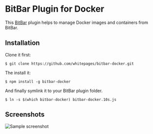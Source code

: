 # BitBar Plugin for Docker #

This [BitBar](https://github.com/matryer/bitbar) plugin helps to manage Docker images and containers from BitBar.

## Installation ##

Clone it first:

    $ git clone https://github.com/whitepages/bitbar-docker.git
    
The install it:

    $ npm install -g bitbar-docker
    
And finally symlink it to your BitBar plugin folder.

    $ ln -s $(which bitbar-docker) bitbar-docker.10s.js

## Screenshots ##

![Sample screenshot](https://github.com/whitepages/bitbar-docker/wiki/images/sample00.png)
